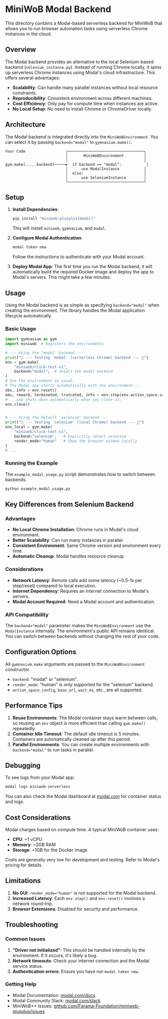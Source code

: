 # MiniWoB Modal Backend

This directory contains a Modal-based serverless backend for MiniWoB that allows you to run browser automation tasks using serverless Chrome instances in the cloud.

## Overview

The Modal backend provides an alternative to the local Selenium-based backend (`selenium_instance.py`). Instead of running Chrome locally, it spins up serverless Chrome instances using Modal's cloud infrastructure. This offers several advantages:

- **Scalability**: Can handle many parallel instances without local resource constraints.
- **Reproducibility**: Consistent environment across different machines.
- **Cost Efficiency**: Only pay for compute time when instances are active.
- **No Local Setup**: No need to install Chrome or ChromeDriver locally.

## Architecture

The Modal backend is integrated directly into the `MiniWoBEnvironment`. You can select it by passing `backend="modal"` to `gymnasium.make()`.

```
Your Code                  ┌──────────────────────────────────┐
                           │       MiniWoBEnvironment         │
                           │                                  │
gym.make(..., backend)─────►  if backend == "modal":           │
                           │      use ModalInstance           │
                           │  else:                           │
                           │      use SeleniumInstance        │
                           └──────────────────────────────────┘
```

## Setup

1.  **Install Dependencies**:
    ```bash
    pip install "miniwob-plusplus[modal]"
    ```
    This will install `miniwob`, `gymnasium`, and `modal`.

2.  **Configure Modal Authentication**:
    ```bash
    modal token new
    ```
    Follow the instructions to authenticate with your Modal account.

3.  **Deploy Modal App**: The first time you run the Modal backend, it will automatically build the required Docker image and deploy the app to Modal's servers. This might take a few minutes.

## Usage

Using the Modal backend is as simple as specifying `backend="modal"` when creating the environment. The library handles the Modal application lifecycle automatically.

### Basic Usage

```python
import gymnasium as gym
import miniwob  # Registers the environments

# --- Using the 'modal' backend ---
print("🚀 --- Testing 'modal' (serverless Chrome) backend --- 🚀")
env = gym.make(
    "miniwob/click-test-v1",
    backend="modal",  # Select the modal backend
)
# Use the environment as usual.
# The Modal app starts automatically with the environment...
obs, info = env.reset()
obs, reward, terminated, truncated, info = env.step(env.action_space.sample())
# ...and shuts down automatically when you close it.
env.close()


# --- Using the default 'selenium' backend ---
print("🚀 --- Testing 'selenium' (local Chrome) backend --- 🚀")
env_local = gym.make(
    "miniwob/click-test-v1",
    backend="selenium",   # Explicitly select selenium
    render_mode="human"   # Show the browser window locally
)
# ...
```

### Running the Example

The `example_modal_usage.py` script demonstrates how to switch between backends.

```bash
python example_modal_usage.py
```

## Key Differences from Selenium Backend

### Advantages
- **No Local Chrome Installation**: Chrome runs in Modal's cloud environment.
- **Better Scalability**: Can run many instances in parallel.
- **Consistent Environment**: Same Chrome version and environment every time.
- **Automatic Cleanup**: Modal handles resource cleanup.

### Considerations
- **Network Latency**: Remote calls add some latency (~0.5-1s per step/reset) compared to local execution.
- **Internet Dependency**: Requires an internet connection to Modal's servers.
- **Modal Account Required**: Need a Modal account and authentication.

### API Compatibility
The `backend="modal"` parameter makes the `MiniWoBEnvironment` use the `ModalInstance` internally. The environment's public API remains identical. You can switch between backends without changing the rest of your code.

## Configuration Options

All `gymnasium.make` arguments are passed to the `MiniWoBEnvironment` constructor.

- `backend`: "modal" or "selenium".
- `render_mode`: "human" is only supported for the "selenium" backend.
- `action_space_config`, `base_url`, `wait_ms`, etc., are all supported.

## Performance Tips

1.  **Reuse Environments**: The Modal container stays warm between calls, so reusing an `env` object is more efficient than calling `gym.make()` repeatedly.
2.  **Container Idle Timeout**: The default idle timeout is 5 minutes. Containers are automatically cleaned up after this period.
3.  **Parallel Environments**: You can create multiple environments with `backend="modal"` to run tasks in parallel.

## Debugging

To see logs from your Modal app:

```bash
modal logs miniwob-serverless
```

You can also check the Modal dashboard at [modal.com](https://modal.com) for container status and logs.

## Cost Considerations

Modal charges based on compute time. A typical MiniWoB container uses:
- **CPU**: ~1 vCPU
- **Memory**: ~2GB RAM
- **Storage**: ~1GB for the Docker image

Costs are generally very low for development and testing. Refer to Modal's pricing for details.

## Limitations

1.  **No GUI**: `render_mode="human"` is not supported for the Modal backend.
2.  **Increased Latency**: Each `env.step()` and `env.reset()` involves a network round-trip.
3.  **Browser Extensions**: Disabled for security and performance.

## Troubleshooting

### Common Issues

1.  **"Driver not initialized"**: This should be handled internally by the environment. If it occurs, it's likely a bug.
2.  **Network timeouts**: Check your internet connection and the Modal service status.
3.  **Authentication errors**: Ensure you have run `modal token new`.

### Getting Help

-   Modal Documentation: [modal.com/docs](https://modal.com/docs)
-   Modal Community Slack: [modal.com/slack](https://modal.com/slack)
-   MiniWoB++ Issues: [github.com/Farama-Foundation/miniwob-plusplus/issues](https://github.com/Farama-Foundation/miniwob-plusplus/issues) 